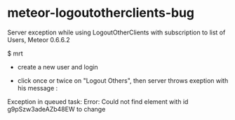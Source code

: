 meteor-logoutotherclients-bug
=============================

Server exception while using LogoutOtherClients with subscription to list of Users, Meteor 0.6.6.2

$ mrt 

+ create a new user and login

+ click once or twice on "Logout Others", then server throws exeption with his message :

Exception in queued task: Error: Could not find element with id g9pSzw3adeAZb48EW to change
